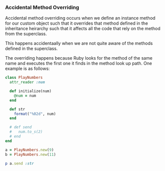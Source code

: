 ### Accidental Method Overriding

Accidental method overriding occurs when we define an instance method for our custom object such that it overrides that method defined in the inheritance heirarchy such that it affects all the code that rely on the method from the superclass.

This happens accidentaally when we are not quite aware of the methods defined in the superclass.

The overriding happens because Ruby looks for the method of the same name and executes the first one it finds in the method look up path. One example is as follows:

```ruby
class PlayNumbers
  attr_reader :num

  def initialize(num)
    @num = num
  end

  def str
    format("%02d", num)
  end

  # def send
  #   num.to_s(2)
  # end
end

a = PlayNumbers.new(9)
b = PlayNumbers.new(11)

p a.send :str
```